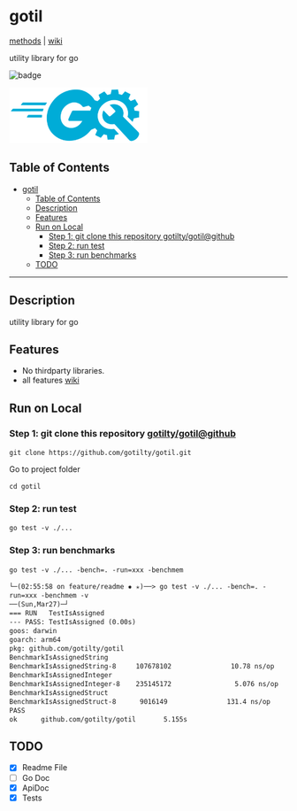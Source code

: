 # gotil

[methods](https://github.com/gotilty/gotil/wiki/methods) | [wiki](https://github.com/gotilty/gotil/wiki)

 utility library for go 


![badge](https://img.shields.io/endpoint?url=https://gist.githubusercontent.com/hayrullahcansu/aa8b0e537835faee0aedf96f9df1f86b/raw/test.json)

<img src="images/gotil.png" width="250" height="100">


## Table of Contents

- [gotil](#gotil)
  - [Table of Contents](#table-of-contents)
  - [Description](#description)
  - [Features](#features)
  - [Run on Local](#run-on-local)
    - [Step 1: git clone this repository gotilty/gotil@github](#step-1-git-clone-this-repository-gotiltygotilgithub)
    - [Step 2: run test](#step-2-run-test)
    - [Step 3: run benchmarks](#step-3-run-benchmarks)
  - [TODO](#todo)

---


## Description

utility library for go 

## Features

* No thirdparty libraries.
* all features [wiki](https://github.com/gotilty/gotil/wiki/methods)

## Run on Local 

### Step 1: git clone this repository [gotilty/gotil@github](https://github.com/gotilty/gotil)
```
git clone https://github.com/gotilty/gotil.git
```
Go to project folder
```
cd gotil
```

### Step 2: run test
```
go test -v ./...
```

### Step 3: run benchmarks
```
go test -v ./... -bench=. -run=xxx -benchmem
```
```
└─(02:55:58 on feature/readme ✹ ✭)──> go test -v ./... -bench=. -run=xxx -benchmem -v                                                                                                                       ──(Sun,Mar27)─┘
=== RUN   TestIsAssigned
--- PASS: TestIsAssigned (0.00s)
goos: darwin
goarch: arm64
pkg: github.com/gotilty/gotil
BenchmarkIsAssignedString
BenchmarkIsAssignedString-8     107678102               10.78 ns/op
BenchmarkIsAssignedInteger
BenchmarkIsAssignedInteger-8    235145172                5.076 ns/op
BenchmarkIsAssignedStruct
BenchmarkIsAssignedStruct-8      9016149               131.4 ns/op
PASS
ok      github.com/gotilty/gotil       5.155s
```
## TODO

- [x] Readme File
- [ ] Go Doc
- [x] ApiDoc
- [x] Tests
